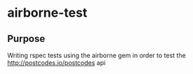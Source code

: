 # airborne-test

## Purpose
Writing rspec tests using the airborne gem in order to test the http://postcodes.io/postcodes api

